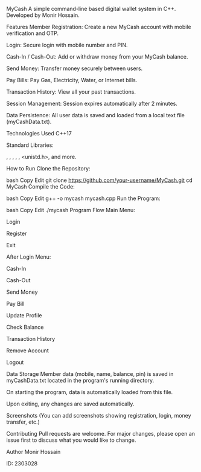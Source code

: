 MyCash
A simple command-line based digital wallet system in C++.
Developed by Monir Hossain.

Features
Member Registration: Create a new MyCash account with mobile verification and OTP.

Login: Secure login with mobile number and PIN.

Cash-In / Cash-Out: Add or withdraw money from your MyCash balance.

Send Money: Transfer money securely between users.

Pay Bills: Pay Gas, Electricity, Water, or Internet bills.

Transaction History: View all your past transactions.

Session Management: Session expires automatically after 2 minutes.

Data Persistence: All user data is saved and loaded from a local text file (myCashData.txt).

Technologies Used
C++17

Standard Libraries:

<vector>, <string>, <fstream>, <algorithm>, <chrono>, <unistd.h>, and more.

How to Run
Clone the Repository:

bash
Copy
Edit
git clone https://github.com/your-username/MyCash.git
cd MyCash
Compile the Code:

bash
Copy
Edit
g++ -o mycash mycash.cpp
Run the Program:

bash
Copy
Edit
./mycash
Program Flow
Main Menu:

Login

Register

Exit

After Login Menu:

Cash-In

Cash-Out

Send Money

Pay Bill

Update Profile

Check Balance

Transaction History

Remove Account

Logout

Data Storage
Member data (mobile, name, balance, pin) is saved in myCashData.txt located in the program's running directory.

On starting the program, data is automatically loaded from this file.

Upon exiting, any changes are saved automatically.

Screenshots
(You can add screenshots showing registration, login, money transfer, etc.)

Contributing
Pull requests are welcome.
For major changes, please open an issue first to discuss what you would like to change.

Author
Monir Hossain

ID: 2303028
